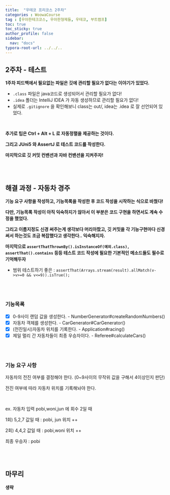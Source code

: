 ```yaml
---
title:  "우테코 프리코스 2주차"
categories : WoowaCourse
tag : [우아한테크코스, 우아한형제들, 우테코, 부트캠프]
toc: true
toc_sticky: true
author_profile: false
sidebar:
  nav: "docs"
typora-root-url: ../../..
---
```




## 2주차 - 테스트

**1주차 피드백에서 필요없는 파일은 깃에 관리할 필요가 없다는 이야기가 있었다.**

* `.class` 파일은 java코드로 생성되어서 관리할 필요가 없다!
* `.idea` 폴더는 IntelliJ IDEA 가 자동 생성하므로 관리할 필요가 없다!
* 실제로 `.gitignore` 을 확인해보니 class는 out/, idea는 .idea 로 잘 선언되어 있었다.

<br>

**추가로 팁은 Ctrl + Alt + L 로 자동정렬을 제공하는 것이다.** 

**그리고 JUni5 와 AssertJ 로 테스트 코드를 작성한다.**

**마지막으로 깃 커밋 컨밴션과 자바 컨밴션을 지켜주자!**

<br>

<br>

## 해결 과정 - 자동차 경주

**기능 요구 사항을 작성하고, 기능목록을 작성한 후 코드 작성을 시작하는 식으로 바꿨다!**

**다만, 기능목록 작성이 아직 익숙하지가 않아서 이 부분은 코드 구현을 하면서도 계속 수정을 했었다.**

**그리고 이름지정도 신경 써주는게 생각보다 머리아팠고, 깃 커밋을 각 기능구현마다 신경 써서 하는것도 조금 복잡했다고 생각한다.. 익숙해지자.**

**마지막으로 `assertThatThrownBy().isInstanceOf(예외.class), assertThat().contains` 등등 테스트 코드 작성에 필요한 기본적인 메소드들도 필수로 기억해두자**

* 범위 테스트하기 좋은 : `assertThat(Arrays.stream(result).allMatch(v->v>=0 && v<=9)).isTrue();`

<br><br>

### 기능목록

* [x] 0-9사이 랜덤 값을 생성한다. - NumberGenerator#createRandomNumbers()
* [x] 자동차 객체를 생성한다. - CarGenerator#CarGenerator()
* [x] (전진일시)자동차 위치를 기록한다. - Application#racing()
* [x] 제일 멀리 간 자동차들이 최종 우승자이다. - Referee#calculateCars()

<br><br>

### 기능 요구 사항

자동차의 전진 여부를 결정해야 한다. (0~9사이의 무작위 값을 구해서 4이상인지 판단)

전진 여부에 따라 자동차 위치를 기록해놔야 한다.

<br>

ex. 자동차 입력 pobi,woni,jun 에 회수 2일 때

1회) 5,2,7 값일 때 : pobi, jun 위치 ++

2회) 4,4,2 값일 때 : pobi,woni 위치 ++

최종 우승자 : pobi

<br>

<br>

## 마무리

**생략**
